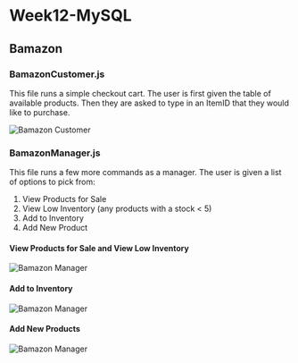 # Week12-MySQL

## Bamazon

### BamazonCustomer.js

This file runs a simple checkout cart. The user is first given the table of available products. Then they are asked to type in an ItemID that they would like to purchase.

![Bamazon Customer](https://d17oy1vhnax1f7.cloudfront.net/items/0R1U0K2l3c182M1I3P0O/Screen%20Recording%202016-10-29%20at%2012.53%20AM.gif?v=56f06664)

### BamazonManager.js

This file runs a few more commands as a manager. The user is given a list of options to pick from:

1. View Products for Sale
2. View Low Inventory (any products with a stock < 5)
3. Add to Inventory
4. Add New Product

#### View Products for Sale and View Low Inventory
![Bamazon Manager](https://d17oy1vhnax1f7.cloudfront.net/items/2x0h1w1H2v241w1l3c0M/Screen%20Recording%202016-10-29%20at%2001.01%20AM.gif?v=782c6a28)

#### Add to Inventory
![Bamazon Manager](https://d17oy1vhnax1f7.cloudfront.net/items/2R1w0a2N0K2H1m1Y0J0T/Screen%20Recording%202016-10-29%20at%2001.03%20AM.gif?v=14358d8b)

#### Add New Products
![Bamazon Manager](https://d17oy1vhnax1f7.cloudfront.net/items/0x2x401L1n391S0H3b0C/Screen%20Recording%202016-10-29%20at%2001.07%20AM.gif?v=fb8d6db4)
